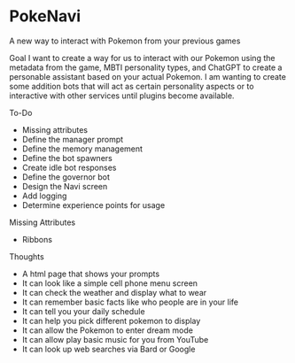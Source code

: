 # PokeNavi
A new way to interact with Pokemon from your previous games

Goal
I want to create a way for us to interact with our Pokemon using the metadata from the game, MBTI personality types, and ChatGPT to create a personable assistant based on your actual Pokemon. I am wanting to create some addition bots that will act as certain personality aspects or to interactive with other services until plugins become available.  

To-Do
* Missing attributes
* Define the manager prompt
* Define the memory management
* Define the bot spawners
* Create idle bot responses
* Define the governor bot
* Design the Navi screen
* Add logging
* Determine experience points for usage

Missing Attributes
* Ribbons

Thoughts
 * A html page that shows your prompts
 * It can look like a simple cell phone menu screen
 * It can check the weather and display what to wear
 * It can remember basic facts like who people are in your life
 * It can tell you your daily schedule
 * It can help you pick different pokemon to display
 * It can allow the Pokemon to enter dream mode
 * It can allow play basic music for you from YouTube
 * It can look up web searches via Bard or Google
